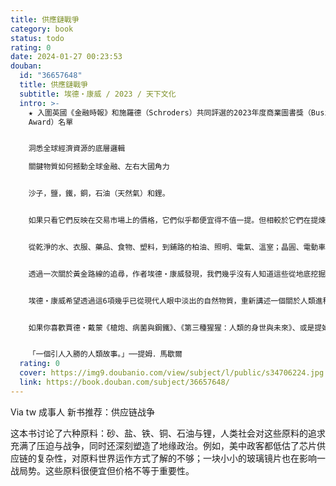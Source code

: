 ```yaml
---
title: 供應鏈戰爭
category: book
status: todo
rating: 0
date: 2024-01-27 00:23:53
douban:
  id: "36657648"
  title: 供應鏈戰爭
  subtitle: 埃德・康威 / 2023 / 天下文化
  intro: >-
    ★ 入圍英國《金融時報》和施羅德（Schroders）共同評選的2023年度商業圖書獎（Business Book of the year
    Award）名單


    洞悉全球經濟資源的底層邏輯

    關鍵物質如何撼動全球金融、左右大國角力


    沙子，鹽，鐵，銅，石油（天然氣）和鋰。


    如果只看它們反映在交易市場上的價格，它們似乎都便宜得不值一提。但相較於它們在提煉，以及與其他物質的相輔應用之後，卻是我們得以擁有、享受現代生活的全部。


    從乾淨的水、衣服、藥品、食物、塑料，到鋪路的柏油、照明、電氣、溫室；晶圓、電動車、綠能……以至於研發與裝備疫苗的小玻璃瓶，一旦它們從產地「斷鍊」，便會引發全球各式各樣產品的「短缺」──自烏俄戰爭加上中美對抗以來，同樣的狀況不斷在世界各地上演。


    透過一次關於黃金路線的追尋，作者埃德・康威發現，我們幾乎沒有人知道這些從地底挖掘出來的物質，是以多少噸的沙土、犧牲多少大面積的山岳而來的──它們並未被計算在成本中，而開採它們、提煉它們的碳足跡，也從未出現在世人面前。


    埃德・康威希望透過這6項幾乎已從現代人眼中淡出的自然物質，重新講述一個關於人類進程的全新故事。


    如果你喜歡賈德‧戴蒙《槍炮、病菌與鋼鐵》、《第三種猩猩：人類的身世與未來》、或是提姆．馬歇爾的《牆的時代》、《用十張地圖看懂全球政經局勢》、《國旗的世界史》，還是路易斯‧達奈爾的《最後一個知識人：末日之後，擁有重建文明社會的器物、技術與知識原理》，那麼你不能錯過這本書！


    「一個引人入勝的人類故事。」──提姆．馬歇爾
  rating: 0
  cover: https://img9.doubanio.com/view/subject/l/public/s34706224.jpg
  link: https://book.douban.com/subject/36657648/
---
```


Via tw 成事人 新书推荐：供应链战争

这本书讨论了六种原料：砂、盐、铁、铜、石油与锂，人类社会对这些原料的追求充满了压迫与战争，同时还深刻塑造了地缘政治。例如，美中政客都低估了芯片供应链的复杂性，对原料世界运作方式了解的不够；一块小小的玻璃镜片也在影响一战局势。这些原料很便宜但价格不等于重要性。